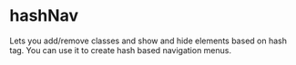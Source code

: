 # hashNav
Lets you add/remove classes and show and hide elements based on hash tag. You can use it to create hash based navigation menus.
